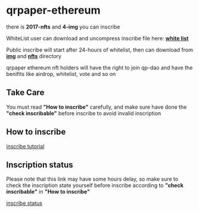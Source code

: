 # qrpaper-ethereum

there is **2017-nfts** and **4-img** you can inscribe

WhiteList user can download and uncompress inscribe file here: **[white list](https://qrpaper.github.io)**

Public inscribe will start after 24-hours of whitelist, then can download from **[img](./img)** and **[nfts](./nfts)** directory

qrpaper ethereum nft holders will have the right to join qp-dao and have the benifits like airdrop, whitelist, vote and so on

## Take Care
You must read **"How to inscribe"** carefully, and make sure have done the **"check inscribable"** before inscribe to avoid invalid inscription

## How to inscribe
[inscribe tutorial](../docs/inscribe.md)

## Inscription status
Please note that this link may have some hours delay, so make sure to check the inscription state yourself before inscribe according to **"check inscribable"** in **"How to inscribe"**

[inscribe status](https://inscription.qrpaper.dedyn.io/inscription/qrpaper-bitcoin.html)
